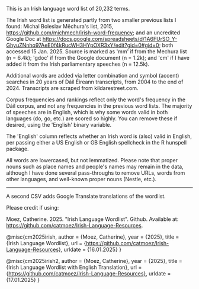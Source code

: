 This is an Irish language word list of 20,232 terms.

The Irish word list is generated partly from two smaller previous lists I found: Michal Boleslav Měchura's list, 2015, https://github.com/michmech/irish-word-frequency; and an uncredited Google Doc at https://docs.google.com/spreadsheets/d/1A6FUrSO_Y-GhyuZNnho97AeE0f4kRucWH3HYpOXR3xY/edit?gid=0#gid=0; both accessed 15 Jan. 2025. Source is marked as 'mm' if from the Mechura list (n = 6.4k); 'gdoc' if from the Google document (n = 1.2k); and 'cm' if I have added it from the Irish parliamentary speeches (n = 12.5k).

Additional words are added via letter combination and symbol (accent) searches in 20 years of Dáil Éireann transcripts, from 2004 to the end of 2024. Transcripts are scraped from kildarestreet.com.

Corpus frequencies and rankings reflect only the word's frequency in the Dáil corpus, and not any frequencies in the previous word lists. The majority of speeches are in English, which is why some words valid in both languages (do, go, etc.) are scored so highly. You can remove these if desired, using the 'English' binary variable.

The 'English' column reflects whether an Irish word is (also) valid in English, per passing either a US English or GB English spellcheck in the R hunspell package.

All words are lowercased, but not lemmatized. Please note that proper nouns such as place names and people's names may remain in the data, although I have done several pass-throughs to remove URLs, words from other languages, and well-known proper nouns (Nestle, etc.).

---

A second CSV adds Google Translate translations of the wordlist.

Please credit if using:

Moez, Catherine. 2025. "Irish Language Wordlist". Github. Available at: https://github.com/catmoez/Irish-Language-Resources. 

@misc{cm2025irish,
 author = {Moez, Catherine},
 year = {2025},
 title = {Irish Language Wordlist},
 url = {https://github.com/catmoez/Irish-Language-Resources},
 urldate = {16.01.2025}
}

@misc{cm2025irish2,
 author = {Moez, Catherine},
 year = {2025},
 title = {Irish Language Wordlist with English Translation},
 url = {https://github.com/catmoez/Irish-Language-Resources},
 urldate = {17.01.2025}
}

